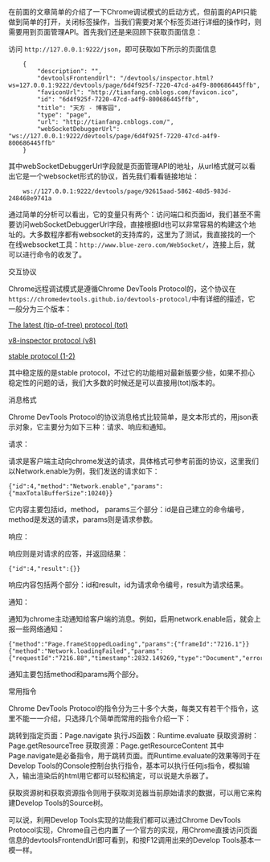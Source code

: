 在前面的文章简单的介绍了一下Chrome调试模式的启动方式，但前面的API只能做到简单的打开，关闭标签操作，当我们需要对某个标签页进行详细的操作时，则需要用到页面管理API。首先我们还是来回顾下获取页面信息：

访问 `http://127.0.0.1:9222/json`，即可获取如下所示的页面信息

```
    {
        "description": "",
        "devtoolsFrontendUrl": "/devtools/inspector.html?ws=127.0.0.1:9222/devtools/page/6d4f925f-7220-47cd-a4f9-800686445ffb",
        "faviconUrl": "http://tianfang.cnblogs.com/favicon.ico",
        "id": "6d4f925f-7220-47cd-a4f9-800686445ffb",
        "title": "天方 - 博客园",
        "type": "page",
        "url": "http://tianfang.cnblogs.com/",
        "webSocketDebuggerUrl": "ws://127.0.0.1:9222/devtools/page/6d4f925f-7220-47cd-a4f9-800686445ffb"
    }
```

其中webSocketDebuggerUrl字段就是页面管理API的地址，从url格式就可以看出它是一个websocket形式的协议，首先我们看看链接地址：
```
    ws://127.0.0.1:9222/devtools/page/92615aad-5862-48d5-983d-248468e9741a
```

通过简单的分析可以看出，它的变量只有两个：访问端口和页面Id，我们甚至不需要访问webSocketDebuggerUrl字段，直接根据Id也可以非常容易的构建这个地址的。大多数程序都有websocket的支持库的，这里为了测试，我直接找的一个在线websocket工具：`http://www.blue-zero.com/WebSocket/`，连接上后，就可以进行命令的收发了。

 

交互协议

Chrome远程调试模式是遵循Chrome DevTools Protocol的，这个协议在`https://chromedevtools.github.io/devtools-protocol/`中有详细的描述，它一般分为三个版本：

[The latest (tip-of-tree) protocol (tot)](https://chromedevtools.github.io/devtools-protocol/tot/)

[v8-inspector protocol (v8)](https://chromedevtools.github.io/devtools-protocol/v8/)

[stable protocol (1-2)](https://chromedevtools.github.io/devtools-protocol/1-2/)

其中稳定版的是stable protocol，不过它的功能相对最新版要少些，如果不担心稳定性的问题的话，我们大多数的时候还是可以直接用(tot)版本的。

 

消息格式

Chrome DevTools Protocol的协议消息格式比较简单，是文本形式的，用json表示对象，它主要分为如下三种：请求、响应和通知。

请求：

请求是客户端主动向chrome发送的请求，具体格式可参考前面的协议，这里我们以Network.enable为例，我们发送的请求如下：

    {"id":4,"method":"Network.enable","params":{"maxTotalBufferSize":10240}}

它内容主要包括id，method， params三个部分：id是自己建立的命令编号，method是发送的请求，params则是请求参数。

响应：

响应则是对请求的应答，并返回结果：

    {"id":4,"result":{}}

响应内容包括两个部分：id和result，id为请求命令编号，result为请求结果。

通知：

通知为chrome主动通知给客户端的消息。例如，启用network.enable后，就会上报一些网络通知：

    {"method":"Page.frameStoppedLoading","params":{"frameId":"7216.1"}} 
    {"method":"Network.loadingFailed","params":{"requestId":"7216.88","timestamp":2832.149269,"type":"Document","errorText":"","canceled":true}}

  通知主要包括method和params两个部分。　　

 

常用指令

Chrome DevTools Protocol的指令分为三十多个大类，每类又有若干个指令，这里不能一一介绍，只选择几个简单而常用的指令介绍一下：

跳转到指定页面：Page.navigate
执行JS函数：Runtime.evaluate
获取资源树：Page.getResourceTree
获取资源：Page.getResourceContent
其中Page.navigate是必备指令，用于跳转页面。而Runtime.evaluate的效果等同于在Develop Tools的Console控制台执行指令，基本可以执行任何js指令，模拟输入，输出渲染后的html用它都可以轻松搞定，可以说是大杀器了。

    

获取资源树和获取资源指令则用于获取浏览器当前原始请求的数据，可以用它来构建Develop Tools的Source树。

    

可以说，利用Develop Tools实现的功能我们都可以通过Chrome DevTools Protocol实现，Chrome自己也内置了一个官方的实现，用Chrome直接访问页面信息的devtoolsFrontendUrl即可看到，和按F12调用出来的Develop Tools基本一模一样。
